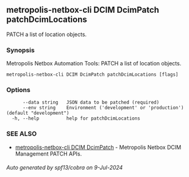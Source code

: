 ## metropolis-netbox-cli DCIM DcimPatch patchDcimLocations

PATCH a list of location objects.

### Synopsis


Metropolis Netbox Automation Tools:
  PATCH a list of location objects.

```
metropolis-netbox-cli DCIM DcimPatch patchDcimLocations [flags]
```

### Options

```
      --data string   JSON data to be patched (required)
      --env string    Environment ('development' or 'production') (default "development")
  -h, --help          help for patchDcimLocations
```

### SEE ALSO

* [metropolis-netbox-cli DCIM DcimPatch]()	 - Metropolis Netbox DCIM Management PATCH APIs.

###### Auto generated by spf13/cobra on 9-Jul-2024
